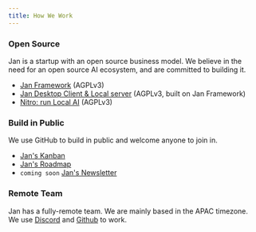```yaml
---
title: How We Work
---
```


<head>
    <title>How We Work - Jan</title>
    <meta name="description" content="Learn about how Jan operates as an open-source startup, building in public, with a remote team. Explore Jan's GitHub repositories, Kanban board, and roadmap.">
    <meta name="keywords" content="Jan AI, Jan, open source, build in public, GitHub, remote team, Discord, roadmap, Kanban">
    <meta property="og:title" content="How We Work - Jan">
    <meta property="og:description" content="Learn about how Jan operates as an open-source startup, building in public, with a remote team. Explore Jan's GitHub repositories, Kanban board, and roadmap.">
    <meta property="og:url" content="https://yourwebsite.com/how-we-work">
    <meta name="twitter:card" content="summary">
    <meta name="twitter:title" content="How We Work - Jan">
    <meta name="twitter:description" content="Learn about how Jan operates as an open-source startup, building in public, with a remote team. Explore Jan's GitHub repositories, Kanban board, and roadmap.">
</head>

### Open Source

Jan is a startup with an open source business model. We believe in the need for an open source AI ecosystem, and are committed to building it.

- [Jan Framework](https://github.com/janhq/jan) (AGPLv3)
- [Jan Desktop Client & Local server](https://jan.ai) (AGPLv3, built on Jan Framework)
- [Nitro: run Local AI](https://github.com/janhq/nitro) (AGPLv3)

### Build in Public

We use GitHub to build in public and welcome anyone to join in.

- [Jan's Kanban](https://github.com/orgs/janhq/projects/5)
- [Jan's Roadmap](https://github.com/orgs/janhq/projects/5/views/29)
- `coming soon` [Jan's Newsletter](https://newsletter.jan.ai)

### Remote Team

Jan has a fully-remote team. We are mainly based in the APAC timezone. We use [Discord](https://discord.gg/af6SaTdzpx) and [Github](https://github.com/janhq) to work.
